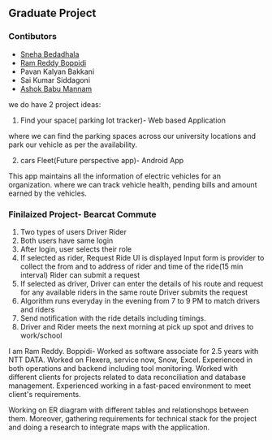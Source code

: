 ## Graduate Project 
### Contibutors
* [Sneha Bedadhala](https://github.com/snehabedadhala)
* [Ram Reddy Boppidi](https://github.com/RamReddy98)
* Pavan Kalyan Bakkani
* Sai Kumar Siddagoni
* [Ashok Babu Mannam](https://github.com/AshokBabuMannam)


we do have 2 project ideas:

1. Find your space( parking lot tracker)- Web based Application

where we can find the parking spaces across our university locations and park our vehicle as per the availability.

2. cars Fleet(Future perspective app)- Android App

This app maintains all the information of electric vehicles for an organization. where we can track vehicle health, pending bills and amount earned by the vehicles.


### Finilaized Project- Bearcat Commute

1. Two types of users
	Driver
	Rider
2. Both users have same login
3. After login, user selects their role
4. If selected as rider, 
	Request Ride UI is displayed
	Input form is provider to collect the from and to address of rider and time of the ride(15 min interval)
	Rider can submit a request
5. If selected as driver,
	Driver can enter the details of his route and request for any available riders in the same route
	Driver submits the request
6. Algorithm runs everyday in the evening from 7 to 9 PM to match drivers and riders
7. Send notification with the ride details including timings.
8. Driver and Rider meets the next morning at pick up spot and drives to work/school


I am Ram Reddy. Boppidi- Worked as software associate for 2.5 years with NTT DATA. Worked on Flexera, service now, Snow, Excel. Experienced in both operations and backend including tool monitoring. Worked with different clients for projects related to data reconciliation and database management. Experienced working in a fast-paced environment to meet client's requirements.


Working on ER diagram with different tables and relationshops between them. Moreover, gathering requirements for technical stack for the project and doing a research to integrate maps with the application.